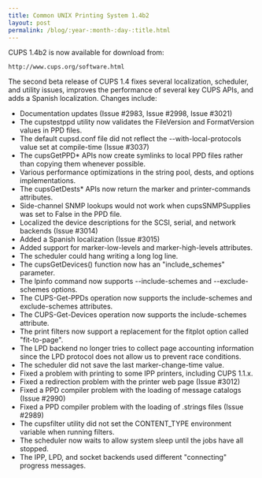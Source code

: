```yaml
---
title: Common UNIX Printing System 1.4b2
layout: post
permalink: /blog/:year-:month-:day-:title.html
---
```


CUPS 1.4b2 is now available for download from:

    http://www.cups.org/software.html

The second beta release of CUPS 1.4 fixes several localization, scheduler, and utility issues, improves the performance of several key CUPS APIs, and adds a Spanish localization. Changes include:

- Documentation updates (Issue #2983, Issue #2998, Issue #3021)
- The cupstestppd utility now validates the FileVersion and
FormatVersion values in PPD files.
- The default cupsd.conf file did not reflect the
--with-local-protocols value set at compile-time (Issue #3037)
- The cupsGetPPD* APIs now create symlinks to local PPD files
rather than copying them whenever possible.
- Various performance optimizations in the string pool, dests, and
options implementations.
- The cupsGetDests* APIs now return the marker and printer-commands
attributes.
- Side-channel SNMP lookups would not work when cupsSNMPSupplies
was set to False in the PPD file.
- Localized the device descriptions for the SCSI, serial,
and network backends (Issue #3014)
- Added a Spanish localization (Issue #3015)
- Added support for marker-low-levels and marker-high-levels
attributes.
- The scheduler could hang writing a long log line.
- The cupsGetDevices() function now has an "include_schemes"
parameter.
- The lpinfo command now supports --include-schemes and
--exclude-schemes options.
- The CUPS-Get-PPDs operation now supports the include-schemes
and exclude-schemes attributes.
- The CUPS-Get-Devices operation now supports the include-schemes
attribute.
- The print filters now support a replacement for the fitplot
option called "fit-to-page".
- The LPD backend no longer tries to collect page accounting
information since the LPD protocol does not allow us to
prevent race conditions.
- The scheduler did not save the last marker-change-time value.
- Fixed a problem with printing to some IPP printers, including
CUPS 1.1.x.
- Fixed a redirection problem with the printer web page (Issue #3012)
- Fixed a PPD compiler problem with the loading of message
catalogs (Issue #2990)
- Fixed a PPD compiler problem with the loading of .strings files
(Issue #2989)
- The cupsfilter utility did not set the CONTENT_TYPE environment
variable when running filters.
- The scheduler now waits to allow system sleep until the jobs
have all stopped.
- The IPP, LPD, and socket backends used different "connecting"
progress messages.

